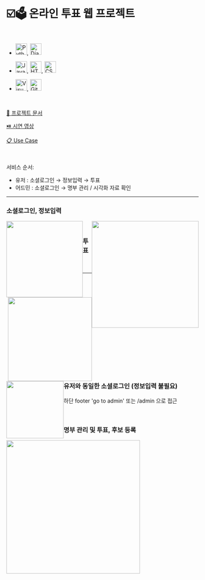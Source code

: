 <h1> ☑️🗳️ 온라인 투표 웹 프로젝트 </h1>

</br>

- <a href="https://www.python.org/" title="Python"><img src="https://github.com/get-icon/geticon/raw/master/icons/python.svg" alt="Python" width="30px" height="30px"></a>, 
<a href="https://www.djangoproject.com/" title="Django"><img src="https://github.com/get-icon/geticon/raw/master/icons/django.svg" alt="Django" width="30px" height="30px"></a>

- <a href="https://developer.mozilla.org/en-US/docs/Web/JavaScript" title="JavaScript"><img src="https://github.com/get-icon/geticon/raw/master/icons/javascript.svg" alt="JavaScript" width="30px" height="30px"></a>, 
<a href="https://www.w3.org/TR/html5/" title="HTML5"><img src="https://github.com/get-icon/geticon/raw/master/icons/html-5.svg" alt="HTML5" width="30px" height="30px"></a>, 
<a href="https://www.w3.org/TR/CSS/" title="CSS3"><img src="https://github.com/get-icon/geticon/raw/master/icons/css-3.svg" alt="CSS3" width="30px" height="30px"></a>

- <a href="https://code.visualstudio.com/" title="Visual Studio Code"><img src="https://github.com/get-icon/geticon/raw/master/icons/visual-studio-code.svg" alt="Visual Studio Code" width="30px" height="30px"></a>, 
<a href="https://github.com" title="Github"><img src="https://user-images.githubusercontent.com/96364048/191507555-71f0f2b7-e275-4ab6-85ed-fb03247bdbda.png" alt="Github" width="30px" height="30px"></a>


</br>

<a href = "https://github.com/sungjun4403/Poll/blob/main/poll_%EC%B5%9C%EC%A2%85%EC%95%88.pdf"> 🌟 프로젝트 문서</a>

<a href = "https://github.com/sungjun4403/Poll/blob/main/%EC%82%AC%EC%9A%A9%EC%84%A4%EB%AA%85%EC%84%9C.md"> ⏯️ 시연 영상</a>

<a href = "https://github.com/sungjun4403/Poll/tree/main/UseCases"> 📋 Use Case</a>

</br> 

서비스 순서: 
- 유저 : 소셜로그인 → 정보입력 → 투표
- 어드민 : 소셜로그인 → 명부 관리 / 시각화 자료 확인

-----

<h3> 소셜로그인, 정보입력 </h3>

<img width="280" style = "float:right;" src="https://user-images.githubusercontent.com/96364048/191203383-e26597e1-86ae-434d-865f-ac9c925c37b2.png"><img width="200" style = "float:left;" src="https://user-images.githubusercontent.com/96364048/191207990-e1c20f38-1a67-47ba-b9a5-565abd80e63b.png">

<br/>

<h3> 투표 </h3> 

<img width="220" style = "float:right;" src="https://user-images.githubusercontent.com/96364048/191209660-e10c69a3-cf87-41ea-b58c-806f255fee93.png"><img width="150" style = "float:left;" src="https://user-images.githubusercontent.com/96364048/191210959-cec074d2-a9c5-4da7-9a6b-ee7e40b3149a.png">

<br/>

-----

<br/>

<h3> 유저와 동일한 소셜로그인 (정보입력 불필요) </h3> 

하단 footer 'go to admin' 또는 /admin 으로 접근 

<br/>

<h3> 명부 관리 및 투표, 후보 등록 </h3> 

<img width="350" src="https://user-images.githubusercontent.com/96364048/191213612-b8f1279d-232d-492e-9116-f55c00aeb097.png">

